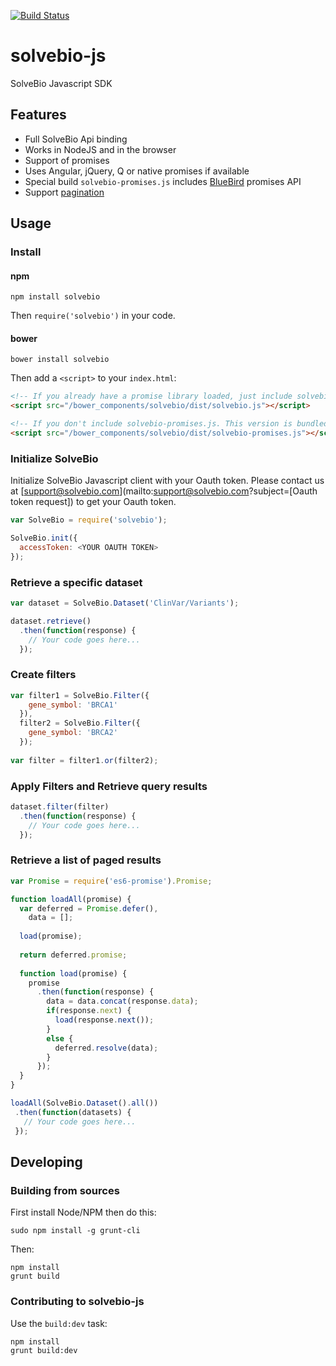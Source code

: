 [![Build Status](https://travis-ci.org/solvebio/solvebio-js.svg?branch=master)](http://travis-ci.org/solvebio/solvebio-js)

# solvebio-js

SolveBio Javascript SDK

## Features
* Full SolveBio Api binding
* Works in NodeJS and in the browser
* Support of promises
* Uses Angular, jQuery, Q or native promises if available
* Special build `solvebio-promises.js` includes [BlueBird](https://github.com/petkaantonov/bluebird) promises API
* Support [pagination](#retrieve-a-list-of-paged-results)

## Usage

### Install
#### npm
    npm install solvebio
Then `require('solvebio')` in your code.

#### bower
    bower install solvebio
Then add a `<script>` to your `index.html`:

```html
<!-- If you already have a promise library loaded, just include solvebio.js -->
<script src="/bower_components/solvebio/dist/solvebio.js"></script>

<!-- If you don't include solvebio-promises.js. This version is bundled with the BlueBird promise library. -->
<script src="/bower_components/solvebio/dist/solvebio-promises.js"></script>
```

### Initialize SolveBio
Initialize SolveBio Javascript client with your Oauth token.
Please contact us at [support@solvebio.com](mailto:support@solvebio.com?subject=[Oauth token request]) to get your Oauth token.
```javascript
var SolveBio = require('solvebio');

SolveBio.init({
  accessToken: <YOUR OAUTH TOKEN>
});
```

### Retrieve a specific dataset
```javascript
var dataset = SolveBio.Dataset('ClinVar/Variants');

dataset.retrieve()
  .then(function(response) {
    // Your code goes here...
  });
```

### Create filters
```javascript
var filter1 = SolveBio.Filter({
    gene_symbol: 'BRCA1'
  }), 
  filter2 = SolveBio.Filter({
    gene_symbol: 'BRCA2'
  });
  
var filter = filter1.or(filter2);
```
  
### Apply Filters and Retrieve query results
```javascript
dataset.filter(filter)
  .then(function(response) {
    // Your code goes here...
  });
```

### Retrieve a list of paged results
```javascript
var Promise = require('es6-promise').Promise;

function loadAll(promise) {
  var deferred = Promise.defer(),
    data = [];
    
  load(promise);
  
  return deferred.promise;
  
  function load(promise) {
    promise
      .then(function(response) {
        data = data.concat(response.data);
        if(response.next) {
          load(response.next());
        }
        else {
          deferred.resolve(data);
        }
      });
  }
}

loadAll(SolveBio.Dataset().all())
 .then(function(datasets) {
   // Your code goes here...
 });
```

## Developing

### Building from sources
First install Node/NPM then do this:

    sudo npm install -g grunt-cli

Then:

    npm install
    grunt build

### Contributing to solvebio-js
Use the `build:dev` task:

    npm install
    grunt build:dev
